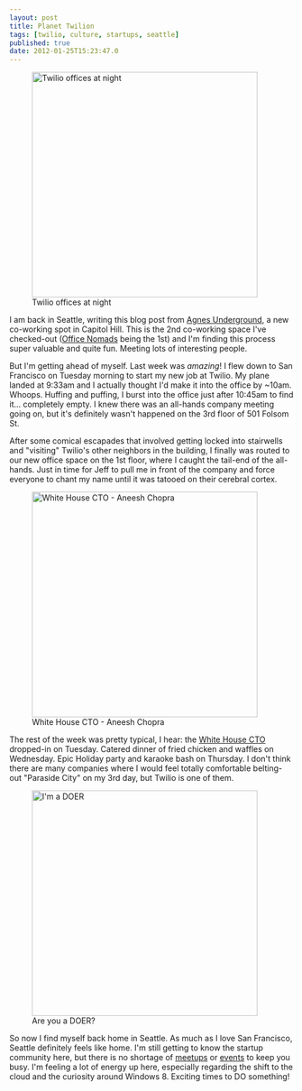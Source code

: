 ```yaml
---
layout: post
title: Planet Twilion
tags: [twilio, culture, startups, seattle]
published: true
date: 2012-01-25T15:23:47.0
---
```


<figure>
  <img src="https://lh3.googleusercontent.com/-1ba88AyW61k/Tx8jFMtzRNI/AAAAAAAABak/2hvXaH-hx7Y/s400/Carter%252527s%252520WP7_000147.jpg" alt="Twilio offices at night" height="400" width="400"/>
  <figcaption>Twilio offices at night</figcaption>
</figure>

I am back in Seattle, writing this blog post from [Agnes Underground][], a new co-working spot in Capitol Hill. This is the 2nd co-working space I've checked-out ([Office Nomads][] being the 1st) and I'm finding this process super valuable and quite fun.  Meeting lots of interesting people. 

But I'm getting ahead of myself.  Last week was *amazing*! I flew down to San Francisco on Tuesday morning to start my new job at Twilio.  My plane landed at 9:33am and I actually thought I'd make it into the office by ~10am. Whoops.  Huffing and puffing, I burst into the office just after 10:45am to find it... completely empty.  I knew there was an all-hands company meeting going on, but it's definitely wasn't happened on the 3rd floor of 501 Folsom St.

After some comical escapades that involved getting locked into stairwells and "visiting" Twilio's other neighbors in the building, I finally was routed to our new office space on the 1st floor, where I caught the tail-end of the all-hands.  Just in time for Jeff to pull me in front of the company and force everyone to chant my name until it was tatooed on their cerebral cortex.

<figure>
  <img src="https://lh6.googleusercontent.com/-U9JmDkhd6wU/Tx8jBHdOpeI/AAAAAAAABa4/aYAFu4Ft3kY/s400/Carter%252527s%252520WP7_000128.jpg" alt="White House CTO - Aneesh Chopra" height="400" width="400"/>
  <figcaption>White House CTO - Aneesh Chopra</figcaption>
</figure>

The rest of the week was pretty typical, I hear: the [White House CTO][] dropped-in on Tuesday. Catered dinner of fried chicken and waffles on Wednesday. Epic Holiday party and karaoke bash on Thursday. I don't think there are many companies where I would feel totally comfortable belting-out "Paraside City" on my 3rd day, but Twilio is one of them.

<figure>
  <img src="https://lh5.googleusercontent.com/-84CW1HQKQBs/Tx8jF3FKfzI/AAAAAAAABa0/D77NFn8vuA0/s400/Carter%252527s%252520WP7_000149.jpg" alt="I'm a DOER" height="400" width="400"/>
  <figcaption>Are you a DOER?</figcaption>
</figure>
 
So now I find myself back home in Seattle.  As much as I love San Francisco, Seattle definitely feels like home.  I'm still getting to know the startup community here, but there is no shortage of [meetups][] or [events][] to keep you busy.  I'm feeling a lot of energy up here, especially regarding the shift to the cloud and the curiosity around Windows 8.  Exciting times to DO something!

[agnes underground]: http://www.agnesunderground.com/
[office nomads]: http://officenomads.com/
[Google+ album]: https://plus.google.com/u/0/photos/104019937277104346834/albums/5701314148088580945
[white house cto]: https://twitter.com/aneeshchopra
[meetups]: http://www.meetup.com/HackerNewsSeattleMeetup/
[events]: http://www.seattletechcalendar.com/


